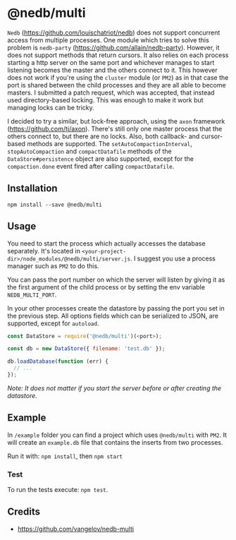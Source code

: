 # @nedb/multi

`Nedb` (https://github.com/louischatriot/nedb) does not support concurrent access from multiple processes. One module which tries to solve this problem is `nedb-party` (https://github.com/allain/nedb-party). However, it does not support methods that return cursors. It also relies on each process starting a http server on the same port and whichever manages to start listening becomes the master and the others connect to it. This however does not work if you're using the `cluster` module (or `PM2`) as in that case the port is shared between the child processes and they are all able to become masters. I submitted a patch request, which was accepted, that instead used directory-based locking. This was enough to make it work but managing locks can be tricky.

I decided to try a similar, but lock-free approach, using the `axon` framework (https://github.com/tj/axon). There's still only one master process that the others connect to, but there are no locks. Also, both callback- and cursor-based methods are supported. The `setAutoCompactionInterval`, `stopAutoCompaction` and `compactDatafile` methods of the `DataStore#persistence` object are also supported, except for the `compaction.done` event fired after calling `compactDatafile`.

## Installation

`npm install --save @nedb/multi`

## Usage

You need to start the process which actually accesses the database separately. It's located in `<your-project-dir>/node_modules/@nedb/multi/server.js`. I suggest you use a process manager such as `PM2` to do this.

You can pass the port number on which the server will listen by giving it as the first argument of the child process or by setting the env variable `NEDB_MULTI_PORT`.

In your other processes create the datastore by passing the port you set in the previous step. All options fields which can be serialized to JSON, are supported, except for `autoload`.

```javascript
const DataStore = require('@nedb/multi')(<port>);

const db = new DataStore({ filename: 'test.db' });

db.loadDatabase(function (err) {
  // ...
});
```

_Note: It does not matter if you start the server before or after creating the datastore._

## Example

In `/example` folder you can find a project which uses `@nedb/multi` with `PM2`. It will create an `example.db` file that contains the inserts from two processes.

Run it with: `npm install`, then `npm start`

### Test

To run the tests execute: `npm test`.

## Credits

- https://github.com/vangelov/nedb-multi
